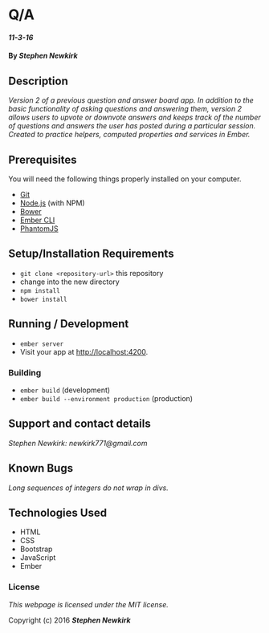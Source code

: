 # Q/A

#### _11-3-16_

#### By _**Stephen Newkirk**_

## Description

_Version 2 of a previous question and answer board app. In addition to the basic functionality of asking questions and answering them, version 2 allows users to upvote or downvote answers and keeps track of the number of questions and answers the user has posted during a particular session. Created to practice helpers, computed properties and services in Ember._


## Prerequisites

You will need the following things properly installed on your computer.

* [Git](http://git-scm.com/)
* [Node.js](http://nodejs.org/) (with NPM)
* [Bower](http://bower.io/)
* [Ember CLI](http://ember-cli.com/)
* [PhantomJS](http://phantomjs.org/)

## Setup/Installation Requirements

* `git clone <repository-url>` this repository
* change into the new directory
* `npm install`
* `bower install`

## Running / Development

* `ember server`
* Visit your app at [http://localhost:4200](http://localhost:4200).

### Building

* `ember build` (development)
* `ember build --environment production` (production)

## Support and contact details

_Stephen Newkirk: newkirk771@gmail.com_

## Known Bugs

_Long sequences of integers do not wrap in divs._

## Technologies Used

+ HTML
+ CSS
+ Bootstrap
+ JavaScript
+ Ember


### License

*This webpage is licensed under the MIT license.*

Copyright (c) 2016 **_Stephen Newkirk_**
